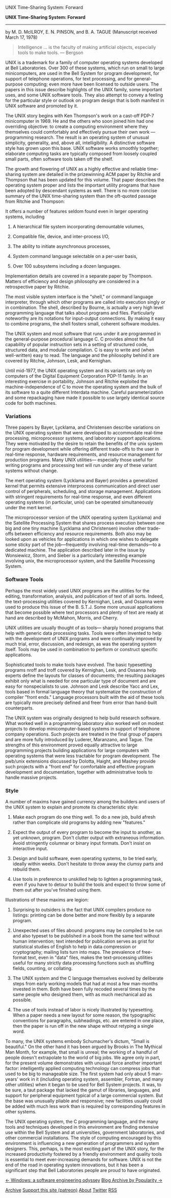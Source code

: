 UNIX Time-Sharing System: Forward

**UNIX Time-Sharing System: Forward**
* * *

by M. D. MclLROY, E. N. PINSON, and B. A. TAGUE (Manuscript received March 17, 1978)

>

> Intelligence ... is the faculty of making artificial objects, especially tools to make tools. — Bergson

>

UNIX is a trademark for a family of computer operating systems developed at Bell Laboratories. Over 300 of these systems, which run on small to large minicomputers, are used in the Bell System for program development, for support of telephone operations, for text processing, and for general-purpose computing; even more have been licensed to outside users. The papers in this issue describe highlights of the UNIX family, some important uses, and some UNIX software tools. They also attempt to convey a feeling for the particular style or outlook on program design that is both manifest in UNIX software and promoted by it.

The UNIX story begins with Ken Thompson's work on a cast-off PDP-7 minicomputer in 1969. He and the others who soon joined him had one overriding objective: to create a computing environment where they themselves could comfortably and effectively pursue their own work — programming research. The result is an operating system of unusual simplicity, generality, and, above all, intelligibility. A distinctive software style has grown upon this base. UNIX software works smoothly together; elaborate computing tasks are typically composed from loosely coupled small parts, often software tools taken off the shelf.

The growth and flowering of UNIX as a highly effective and reliable time-sharing system are detailed in the prizewinning ACM paper by Ritchie and Thompson that has been updated for this volume. That paper describes the operating system proper and lists the important utility programs that have been adopted by descendant systems as well. There is no more concise summary of the UNIX time-sharing system than the oft-quoted passage from Ritchie and Thompson:

It offers a number of features seldom found even in larger operating systems, including

1. A hierarchical file system incorporating demountable volumes,

2. Compatible file, device, and inter-process I/O,

3. The ability to initiate asynchronous processes,

4. System command language selectable on a per-user basis,

5. Over 100 subsystems including a dozen languages.

Implementation details are covered in a separate paper by Thompson. Matters of efficiency and design philosophy are considered in a retrospective paper by Ritchie.

The most visible system interface is the "shell," or command language interpreter, through which other programs are called into execution singly or in combination. The shell, described by Bourne, is actually a very high level programming language that talks about programs and files. Particularly noteworthy are its notations for input-output connections. By making it easy to combine programs, the shell fosters small, coherent software modules.

The UNIX system and most software that runs under it are programmed in the general-purpose procedural language C. C provides almost the full capability of popular instruction sets in a setting of structured code, structured data, and modular compilation. C is easy to write and (when well-written) easy to read. The language and the philosophy behind it are covered by Ritchie, Johnson, Lesk, and Kernighan.

Until mid-1977, the UNIX operating system and its variants ran only on computers of the Digital Equipment Corporation PDP-11 family. In an interesting exercise in portability, Johnson and Ritchie exploited the machine-independence of C to move the operating system and the bulk of its software to a quite different Interdata machine. Careful parameterization and some repackaging have made it possible to use largely identical source code for both machines.

### Variations

Three papers by Bayer, Lycklama, and Christensen describe variations on the UNIX operating system that were developed to accommodate real-time processing, microprocessor systems, and laboratory support applications. They were motivated by the desire to retain the benefits of the unix system for program development while offering different trade-offs to the user in real-time response, hardware requirements, and resource management for production programs. Many UNIX utilities— especially those useful for writing programs and processing text will run under any of these variant systems without change.

The mert operating system (Lycklama and Bayer) provides a generalized kernel that permits extensive interprocess communication and direct user control of peripherals, scheduling, and storage management. Applications with stringent requirements for real-time response, and even different operating systems (in particular, unix) can be operated simultaneously under the mert kernel.

The microprocessor version of the UNIX operating system (Lycklama) and the Satellite Processing System that shares process execution between one big and one tiny machine (Lycklama and Christensen) involve other trade-offs between efficiency and resource requirements. Both also may be looked upon as vehicles for applications in which one wishes to delegate some sticky part of the job—frequently involving real-time demands—to a dedicated machine. The application described later in the issue by Wonsiewicz, Storm, and Sieber is a particularly interesting example involving unix, the microprocessor system, and the Satellite Processing System.

### Software Tools

Perhaps the most widely used UNIX programs are the utilities for the editing, transformation, analysis, and publication of text of all sorts. Indeed, the text-processing utilities covered by Kernighan, Lesk, and Ossanna were used to produce this issue of the B. S.T.J. Some more unusual applications that become possible where text processors and plenty of text are ready at hand are described by McMahon, Morris, and Cherry.

UNIX utilities are usually thought of as tools— sharply honed programs that help with generic data processing tasks. Tools were often invented to help with the development of UNIX programs and were continually improved by much trial, error, discussion, and redesign, as was the operating system itself. Tools may be used in combination to perform or construct specific applications.

Sophisticated tools to make tools have evolved. The basic typesetting programs nroff and troff covered by Kernighan, Lesk, and Ossanna help experts define the layouts for classes of documents; the resulting packages exhibit only what is needed for one particular type of document and are easy for nonspecialists to use. Johnson and Lesk describe Yacc and Lex, tools based in formal language theory that systematize the construction of compiler "front ends." Language processors built with the aid of these tools are typically more precisely defined and freer from error than hand-built counterparts.

The UNIX system was originally designed to help build research software. What worked well in a programming laboratory also worked well on modest projects to develop minicomputer-based systems in support of telephone company operations. Such projects are treated in the final group of papers and are more fully introduced by Luderer, Maranzano, and Tague. The strengths of this environment proved equally attractive to large programming projects building applications for large computers with operating systems that were less tractable for program development. The pwb/unix extensions discussed by Dolotta, Haight, and Mashey provide such projects with a "front end" for comfortable and effective program development and documentation, together with administrative tools to handle massive projects.

### Style

A number of maxims have gained currency among the builders and users of the UNIX system to explain and promote its characteristic style:

1. Make each program do one thing well. To do a new job, build afresh rather than complicate old programs by adding new "features."

2. Expect the output of every program to become the input to another, as yet unknown, program. Don't clutter output with extraneous information. Avoid stringently columnar or binary input formats. Don't insist on interactive input.

3. Design and build software, even operating systems, to be tried early, ideally within weeks. Don't hesitate to throw away the clumsy parts and rebuild them.

4. Use tools in preference to unskilled help to lighten a programming task, even if you have to detour to build the tools and expect to throw some of them out after you've finished using them.

Illustrations of these maxims are legion:

1. Surprising to outsiders is the fact that UNIX compilers produce no listings: printing can be done better and more flexibly by a separate program.

2. Unexpected uses of files abound: programs may be compiled to be run and also typeset to be published in a book from the same text without human intervention; text intended for publication serves as grist for statistical studies of English to help in data compression or cryptography; mailing lists turn into maps. The prevalence of free-format text, even in "data" files, makes the text-processing utilities useful for many strictly data processing functions such as shuffling fields, counting, or collating.

3. The UNIX system and the C language themselves evolved by deliberate steps from early working models that had at most a few man-months invested in them. Both have been fully recoded several times by the same people who designed them, with as much mechanical aid as possible.

4. The use of tools instead of labor is nicely illustrated by typesetting. When a paper needs a new layout for some reason, the typographic conventions for paragraphs, subheadings, etc. are entered in one place, then the paper is run off in the new shape without retyping a single word.

To many, the UNIX systems embody Schumacher's dictum, "Small is beautiful." On the other hand it has been argued by Brooks in The Mythical Man Month, for example, that small is unreal; the working of a handful of people doesn't extrapolate to the world of big jobs. We agree only in part, for the present volume demonstrates with unusual force another important factor: intelligently applied computing technology can compress jobs that used to be big to manageable size. The first system had only about 5 man-years' work in it (including operating system, assembler, Fortran, and many other utilities) when it began to be used for Bell System projects. It was, to be sure, a taut package that lacked the gamut of libraries, languages, and support for peripheral equipment typical of a large commercial system. But the base was unusually pliable and responsive; new facilities usually could be added with much less work than is required by corresponding features in other systems.

The UNIX operating system, the C programming language, and the many tools and techniques developed in this environment are finding extensive use within the Bell System and at universities, government laboratories, and other commercial installations. The style of computing encouraged by this environment is influencing a new generation of programmers and system designers. This, perhaps, is the most exciting part of the UNIX story, for the increased productivity fostered by a friendly environment and quality tools is essential to meet ever-increasing demands for software. UNIX is not the end of the road in operating system innovations, but it has been a significant step that Bell Laboratories people are proud to have originated.

 [← Windows: a software engineering odyssey](https://danluu.com/microsoft-culture/)  [Blog Archive by Popularity →](https://danluu.com/popular/)

 [Archive](https://danluu.com/)  [Support this site (patreon)](https://www.patreon.com/danluu)  [About](https://danluu.com/about/)  [Twitter](https://twitter.com/danluu)  [RSS](https://danluu.com/atom.xml)